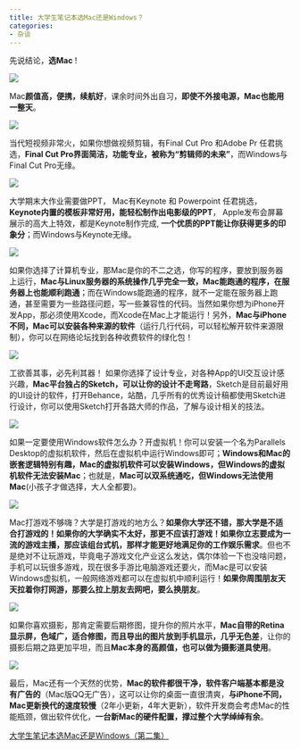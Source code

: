 ```yaml
---
title: 大学生笔记本选Mac还是Windows？
categories:
- 杂谈
---
```


先说结论，**选Mac** ! 

![](https://cdn.fangyuanxiaozhan.com/assets/1694236865758GBrfZAKr.png)


Mac**颜值高，便携，续航好**，课余时间外出自习，**即使不外接电源，Mac也能用一整天**。

![](https://cdn.fangyuanxiaozhan.com/assets/1694236870382mCrZhJfp.png)


当代短视频非常火，如果你想做视频剪辑，有Final Cut Pro 和Adobe Pr 任君挑选，**Final Cut Pro界面简洁，功能专业，被称为“剪辑师的未来”**，而Windows与Final Cut Pro无缘。

![](https://cdn.fangyuanxiaozhan.com/assets/1694236872471QQF1fJb3.png)


大学期末大作业需要做PPT， Mac有Keynote 和 Powerpoint 任君挑选，**Keynote内置的模板非常好用，能轻松制作出电影级的PPT**， Apple发布会屏幕展示的高大上特效，都是Keynote制作完成, **一个优质的PPT能让你获得更多的印象分**；而Windows与Keynote无缘。

![](https://cdn.fangyuanxiaozhan.com/assets/1694236879186ceyFd58H.png)


如果你选择了计算机专业，那Mac是你的不二之选，你写的程序，要放到服务器上运行，**Mac与Linux服务器的系统操作几乎完全一致，Mac能跑通的程序，在服务器上也能顺利跑通**；而在Windows能跑通的程序，就不一定能在服务器上跑通，甚至需要为一些路径问题，写一些兼容性的代码。当然如果你想为iPhone开发App，那必须使用Xcode，而Xcode在Mac上才能运行！另外，**Mac与iPhone不同，Mac可以安装各种来源的软件**（运行几行代码，可以轻松解开软件来源限制），你可以在网络论坛找到各种收费软件的绿化包！

![](https://cdn.fangyuanxiaozhan.com/assets/16942368817468W4ns4Ck.png)


工欲善其事，必先利其器！ 如果你选择了设计专业，对各种App的UI交互设计感兴趣，**Mac平台独占的Sketch，可以让你的设计不走弯路**，Sketch是目前最好用的UI设计的软件，打开Behance，站酷，几乎所有的优秀设计稿都使用Sketch进行设计，你可以使用Sketch打开各路大师的作品，了解与设计相关的技法。

![](https://cdn.fangyuanxiaozhan.com/assets/1694236887560mQKcy1Fn.png)


如果一定要使用Windows软件怎么办？开虚拟机！你可以安装一个名为Parallels Desktop的虚拟机软件，然后在虚拟机中运行Windows即可；**Windows和Mac的嵌套逻辑特别有趣，Mac的虚拟机软件可以安装Windows，但Windows的虚拟机软件无法安装Mac**；也就是，**Mac可以双系统通吃，但Windows无法使用Mac**(小孩子才做选择，大人全都要)。

![](https://cdn.fangyuanxiaozhan.com/assets/1694236891432hAaFA1y7.png)



Mac打游戏不够嗨？大学是打游戏的地方么？**如果你大学还不错，那大学是不适合打游戏的！如果你的大学确实不太好，那更不应该打游戏！如果你立志要成为一流的游戏主播，那应该组台式机，那样才能更好地满足你的工作娱乐需求**。但也不是绝对不让玩游戏，毕竟电子游戏文化产业这么发达，偶尔体验一下也没啥问题，手机可以玩很多游戏，现在很多手游比电脑游戏还要火，而Mac是可以安装Windows虚拟机，一般网络游戏都可以在虚拟机中顺利运行！**如果你周围朋友天天拉着你打网游，那要么拉上朋友去网吧，要么换朋友**。


![](https://cdn.fangyuanxiaozhan.com/assets/1694236894879FN4dRw3j.png)

如果你喜欢摄影，那肯定需要后期修图，提升你的照片水平，**Mac自带的Retina显示屏，色域广，适合修图，而且导出的图片放到手机显示，几乎无色差**，让你的摄影后期之路更加平坦，而且**Mac本身的高颜值，也可以做为摄影道具使用**。

![](https://cdn.fangyuanxiaozhan.com/assets/1694236908150AzWakY3k.png)


最后，Mac还有一个天然的优势，**Mac的软件都很干净，软件客户端基本都是没有广告的**（Mac版QQ无广告），这可以让你的桌面一直很清爽，**与iPhone不同，Mac更新换代的速度较慢**（2年小更新，4年大更新），软件开发商会考虑Mac的性能瓶颈，做出软件优化，**一台新Mac的硬件配置，撑过整个大学绰绰有余**。

[大学生笔记本选Mac还是Windows（第二集）](https://www.jianshu.com/p/17e601d0134b)
